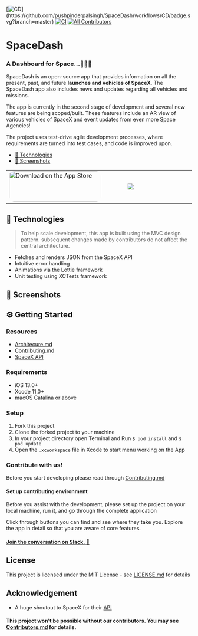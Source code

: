 

[![CD](https://github.com/pushpinderpalsingh/SpaceDash/workflows/CD/badge.svg?)](https://github.com/pushpinderpalsingh/SpaceDash/workflows/CD/badge.svg?branch=master)  [![CI](https://github.com/pushpinderpalsingh/SpaceDash/workflows/CI/badge.svg)](https://github.com/pushpinderpalsingh/SpaceDash/workflows/CI/badge.svg) <!-- ALL-CONTRIBUTORS-BADGE:START - Do not remove or modify this section -->
[![All Contributors](https://img.shields.io/badge/all_contributors-9-orange.svg?style=flat-square)](#contributors-)
<!-- ALL-CONTRIBUTORS-BADGE:END -->

# [](https://github.com/pushpinderpalsingh/SpaceDash#spacedash)SpaceDash

### [](https://github.com/pushpinderpalsingh/SpaceDash#a-dashboard-for-space)A Dashboard for Space...🚀🚀🚀 

SpaceDash is an open-source app that provides information on all the present, past, and future **launches and vehicles of SpaceX**. The SpaceDash app also includes news and updates regarding all vehicles and missions.

The app is currently in the second stage of development and several new features are being scoped/built. These features include an AR view of various vehicles of SpaceX and event updates from even more Space Agencies!

The project uses test-drive agile development processes, where requirements are turned into test cases, and code is improved upon. 

* [👾 Technologies](##👾Technologies)
* [📸  Screenshots](##📸Screenshots)

<table width="80%">
<tr>
<td width="25%"><a href="https://apps.apple.com/us/app/space-dash/id1527766640?itsct=apps_box&amp;itscg=30200" style="display: inline-block; overflow: hidden; border-radius: 13px; width: 250px; height: 83px;"><img src="https://tools.applemediaservices.com/api/badges/download-on-the-app-store/black/en-US?size=250x83&amp;releaseDate=1600041600&h=35302a3e940c9995849289c13729e5a5" alt="Download on the App Store" style="border-radius: 13px; width: 250px; height: 83px;"></a></td>
<td width="25%"><img src="https://tools-qr-production.s3.amazonaws.com/output/apple-toolbox/c77cd612d8090dd2b1b7fdee3c045534/b2b8aed6-a678-440e-af64-8b915798073f.png"></td>
</tr>
</table>



## 👾 Technologies
> To help scale development, this app is built using the MVC design pattern. subsequent changes made by contributors do not affect the central architecture.
* Fetches and renders JSON from the SpaceX API
* Intuitive error handling
* Animations via the Lottie framework
* Unit testing using XCTests framework


## 📸 Screenshots


## ⚙️ [](https://github.com/pushpinderpalsingh/SpaceDash#getting-started-for-development) Getting Started

### [](https://github.com/pushpinderpalsingh/SpaceDash#resources)Resources
* [Architecure.md](https://github.com/pushpinderpalsingh/SpaceDash/blob/develop/Architecture.md)
* [Contributing.md](https://github.com/pushpinderpalsingh/SpaceDash/blob/develop/Contributing.md)
* [SpaceX API](https://github.com/r-spacex/SpaceX-API)

### [](https://github.com/pushpinderpalsingh/SpaceDash#requirements) Requirements

-   iOS 13.0+
-   Xcode 11.0+
-   macOS Catalina or above

### [](https://github.com/pushpinderpalsingh/SpaceDash#setup) Setup

1) Fork this project
2) Clone the forked project to your machine
3) In your project directory open Terminal and Run  `$ pod install`  and  `$ pod update`
4) Open the `.xcworkspace` file in Xcode to start menu working on the App


### [](https://github.com/pushpinderpalsingh/SpaceDash#join-the-development) Contribute with us!

Before you start developing please read through [Contributing.md](https://github.com/pushpinderpalsingh/SpaceDash/blob/develop/Contributing.md) 

#### Set up contributing environment

Before you assist with the development, please set up the project on your local machine, run it, and go through the complete application 

Click through buttons you can find and see where they take you. Explore the app in detail so that you are aware of core features.

#### [Join the conversation on Slack. :speech_balloon: ](https://communityinviter.com/apps/spacedashworkspace/spacedash)

## [](https://github.com/pushpinderpalsingh/SpaceDash#license)License

This project is licensed under the MIT License - see [LICENSE.md](https://github.com/pushpinderpalsingh/SpaceDash/blob/develop/LICENSE.md) for details

## Acknowledgement
-  A huge shoutout to SpaceX for their [API](https://github.com/r-spacex/SpaceX-API)

#### This project won't be possible without our contributors. You may see [Contributors.md](https://github.com/pushpinderpalsingh/SpaceDash/blob/develop/Contributors.md) for details.

